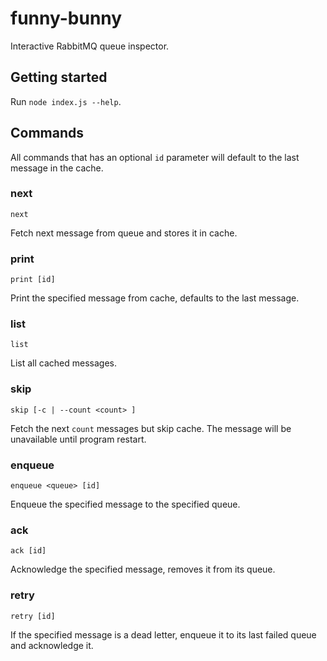 # funny-bunny
Interactive RabbitMQ queue inspector.

## Getting started
Run `node index.js --help`.

## Commands

All commands that has an optional `id` parameter will default to the last message in the cache.

### next
`next`

Fetch next message from queue and stores it in cache.
### print
`print [id]`

Print the specified message from cache, defaults to the last message.
### list
`list`

List all cached messages.
### skip
`skip [-c | --count <count> ]`

Fetch the next `count` messages but skip cache. The message will be unavailable until program restart.
### enqueue
`enqueue <queue> [id]`

Enqueue the specified message to the specified queue.
### ack
`ack [id]`

Acknowledge the specified message, removes it from its queue.
### retry
`retry [id]`

If the specified message is a dead letter, enqueue it to its last failed queue and acknowledge it.
